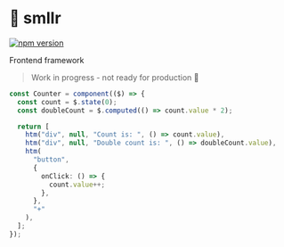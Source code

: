 # 🦕 smllr

[![npm version](https://badge.fury.io/js/smllr.svg)](https://www.npmjs.com/package/smllr)

Frontend framework

> Work in progress - not ready for production 🚧

```ts
const Counter = component(($) => {
  const count = $.state(0);
  const doubleCount = $.computed(() => count.value * 2);

  return [
    htm("div", null, "Count is: ", () => count.value),
    htm("div", null, "Double count is: ", () => doubleCount.value),
    htm(
      "button",
      {
        onClick: () => {
          count.value++;
        },
      },
      "+"
    ),
  ];
});
```
